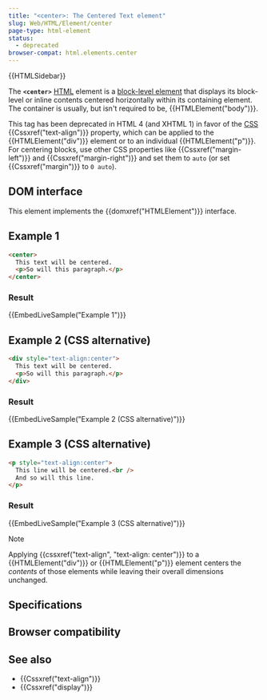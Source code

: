```yaml
---
title: "<center>: The Centered Text element"
slug: Web/HTML/Element/center
page-type: html-element
status:
  - deprecated
browser-compat: html.elements.center
---
```


{{HTMLSidebar}}

The **`<center>`** [HTML](/Web/HTML) element is a [block-level element](/Glossary/Block-level_content) that displays its block-level or inline contents centered horizontally within its containing element. The container is usually, but isn't required to be, {{HTMLElement("body")}}.

This tag has been deprecated in HTML 4 (and XHTML 1) in favor of the [CSS](/Web/CSS) {{Cssxref("text-align")}} property, which can be applied to the {{HTMLElement("div")}} element or to an individual {{HTMLElement("p")}}. For centering blocks, use other CSS properties like {{Cssxref("margin-left")}} and {{Cssxref("margin-right")}} and set them to `auto` (or set {{Cssxref("margin")}} to `0 auto`).

## DOM interface

This element implements the {{domxref("HTMLElement")}} interface.

## Example 1

```html
<center>
  This text will be centered.
  <p>So will this paragraph.</p>
</center>
```

### Result

{{EmbedLiveSample("Example 1")}}

## Example 2 (CSS alternative)

```html
<div style="text-align:center">
  This text will be centered.
  <p>So will this paragraph.</p>
</div>
```

### Result

{{EmbedLiveSample("Example 2 (CSS alternative)")}}

## Example 3 (CSS alternative)

```html
<p style="text-align:center">
  This line will be centered.<br />
  And so will this line.
</p>
```

### Result

{{EmbedLiveSample("Example 3 (CSS alternative)")}}

> [!NOTE]
> Applying {{cssxref("text-align", "text-align: center")}} to a {{HTMLElement("div")}} or {{HTMLElement("p")}} element centers the _contents_ of those elements while leaving their overall dimensions unchanged.

<!-- ## Technical summary -->

## Specifications



## Browser compatibility



## See also

- {{Cssxref("text-align")}}
- {{Cssxref("display")}}
